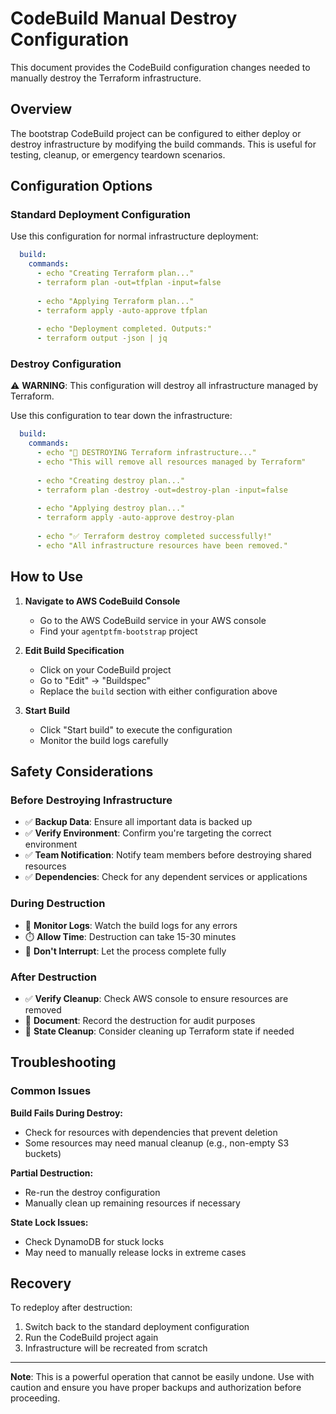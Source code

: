 # CodeBuild Manual Destroy Configuration

This document provides the CodeBuild configuration changes needed to manually destroy the Terraform infrastructure.

## Overview

The bootstrap CodeBuild project can be configured to either deploy or destroy infrastructure by modifying the build commands. This is useful for testing, cleanup, or emergency teardown scenarios.

## Configuration Options

### Standard Deployment Configuration

Use this configuration for normal infrastructure deployment:

```yaml
  build:
    commands:
      - echo "Creating Terraform plan..."
      - terraform plan -out=tfplan -input=false
      
      - echo "Applying Terraform plan..."
      - terraform apply -auto-approve tfplan
      
      - echo "Deployment completed. Outputs:"
      - terraform output -json | jq

```

### Destroy Configuration

⚠️ **WARNING**: This configuration will destroy all infrastructure managed by Terraform.

Use this configuration to tear down the infrastructure:

```yaml
  build:
    commands:
      - echo "🚨 DESTROYING Terraform infrastructure..."
      - echo "This will remove all resources managed by Terraform"
    
      - echo "Creating destroy plan..."
      - terraform plan -destroy -out=destroy-plan -input=false
    
      - echo "Applying destroy plan..."
      - terraform apply -auto-approve destroy-plan
    
      - echo "✅ Terraform destroy completed successfully!"
      - echo "All infrastructure resources have been removed."
```

## How to Use

1. **Navigate to AWS CodeBuild Console**
   - Go to the AWS CodeBuild service in your AWS console
   - Find your `agentptfm-bootstrap` project

2. **Edit Build Specification**
   - Click on your CodeBuild project
   - Go to "Edit" → "Buildspec"
   - Replace the `build` section with either configuration above

3. **Start Build**
   - Click "Start build" to execute the configuration
   - Monitor the build logs carefully

## Safety Considerations

### Before Destroying Infrastructure

- ✅ **Backup Data**: Ensure all important data is backed up
- ✅ **Verify Environment**: Confirm you're targeting the correct environment
- ✅ **Team Notification**: Notify team members before destroying shared resources
- ✅ **Dependencies**: Check for any dependent services or applications

### During Destruction

- 👀 **Monitor Logs**: Watch the build logs for any errors
- ⏱️ **Allow Time**: Destruction can take 15-30 minutes
- 🚫 **Don't Interrupt**: Let the process complete fully

### After Destruction

- ✅ **Verify Cleanup**: Check AWS console to ensure resources are removed
- 📝 **Document**: Record the destruction for audit purposes
- 🔄 **State Cleanup**: Consider cleaning up Terraform state if needed

## Troubleshooting

### Common Issues

**Build Fails During Destroy:**
- Check for resources with dependencies that prevent deletion
- Some resources may need manual cleanup (e.g., non-empty S3 buckets)

**Partial Destruction:**
- Re-run the destroy configuration
- Manually clean up remaining resources if necessary

**State Lock Issues:**
- Check DynamoDB for stuck locks
- May need to manually release locks in extreme cases

## Recovery

To redeploy after destruction:
1. Switch back to the standard deployment configuration
2. Run the CodeBuild project again
3. Infrastructure will be recreated from scratch

---

**Note**: This is a powerful operation that cannot be easily undone. Use with caution and ensure you have proper backups and authorization before proceeding.
